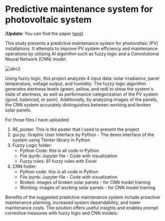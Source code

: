 # Predictive maintenance system for photovoltaic system

[**Update**: You can find the paper [here](https://onedrive.live.com/embed?resid=8d775148de787d87%211424&authkey=!AJFlhwnj7LJytiU&em=2)]

This study presents a predictive maintenance system for photovoltaic (PV) installations. It attempts to improve PV system efficiency and maintenance operations by utilizing AI algorithm such as fuzzy logic and a Convolutional Neural Network (CNN) model.

![abc2](https://github.com/Phatd299/Renewable-Energy/assets/110618138/ae68760c-0e69-4a32-afc2-3842fdb75a4c)

Using fuzzy logic, this project analyzes 4 input data: solar irradiance, panel temperature, voltage output, and humidity. The fuzzy logic algorithm generates alertness levels (green, yellow, and red) to show the system's state of alertness, as well as performance categorization of the PV system (good, balanced, or poor). Additionally, by analyzing images of the panels, the CNN system accurately distinguishes between working and broken solar panels.

For those files I have uploaded:
1. RE_poster: This is the poster that I used to present the project
2. gui.py: Graphic User Interface by Python - The demo interface of the system using Tkinter library in Python
3. Fuzzy Logic folder:
     - Python Code: this is all code in Python
     - File ipynb: Jupyter file - Code with visualization
     - Fuzzy rules: 81 fuzzy rules with Excel
4. CNN folder:
     - Python code: this is all code in Python
     - File ipynb: Jupyter file - Code with visualization
     - Broken: images of broken solar panels - for CNN model training 
     - Working: images of working solar panels - for CNN model training

Benefits of the suggested predictive maintenance system include proactive maintenance planning, increased system dependability, and lower maintenance costs. The solution offers useful insights and enables prompt corrective measures with fuzzy logic and CNN models.


